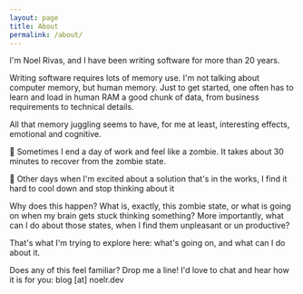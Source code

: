 ```yaml
---
layout: page
title: About
permalink: /about/
---
```


I'm Noel Rivas, and I have been writing software for more than 20 years.

Writing software requires lots of memory use. I'm not talking about computer memory, but human memory. Just to get started, one often has to learn and load in human RAM a good chunk of data, from business requirements to technical details.

All that memory juggling seems to have, for me at least, interesting effects, emotional and cognitive.

🧟 Sometimes I end a day of work and feel like a zombie. It takes about 30 minutes to recover from the zombie state. 

🚀 Other days when I'm excited about a solution that's in the works, I find it hard to cool down and stop thinking about it

Why does this happen? What is, exactly, this zombie state, or what is going on when my brain gets stuck thinking something? More importantly, what can I do about those states, when I find them unpleasant or un productive?

That's what I'm trying to explore here: what's going on, and what can I do about it.

Does any of this feel familiar? Drop me a line! I'd love to chat and hear how it is for you: blog [at] noelr.dev
